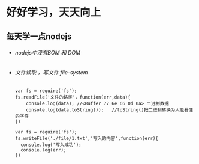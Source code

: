 # 好好学习，天天向上

## 每天学一点nodejs

- ###### nodejs中没有BOM 和 DOM

- ###### 文件读取 ，写文件   file-system

  ```
  var fs = require('fs');
  fs.readFile('文件的路径'，function(err,data){
      console.log(data); //<Buffer 77 6e 66 0d 0a> 二进制数据
      console.log(data.toString());   //toString()把二进制转换为人能看懂的字符
  })
  ```

  ```
  var fs = require('fs');
  fs.writeFile('./file/1.txt','写入的内容',function(err){
  	console.log('写入成功');
  	console.log(err);
  })
  ```
